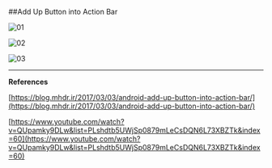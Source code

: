 ##Add Up Button into Action Bar

![01](https://raw.githubusercontent.com/mhdr/AndroidSamples/master/039/images/01.png  "01")

![02](https://raw.githubusercontent.com/mhdr/AndroidSamples/master/039/images/02.png  "02")

![03](https://raw.githubusercontent.com/mhdr/AndroidSamples/master/039/images/03.png  "03")

***

**References**

[https://blog.mhdr.ir/2017/03/03/android-add-up-button-into-action-bar/](https://blog.mhdr.ir/2017/03/03/android-add-up-button-into-action-bar/) 

[https://www.youtube.com/watch?v=QUpamky9DLw&list=PLshdtb5UWjSp0879mLeCsDQN6L73XBZTk&index=60](https://www.youtube.com/watch?v=QUpamky9DLw&list=PLshdtb5UWjSp0879mLeCsDQN6L73XBZTk&index=60) 